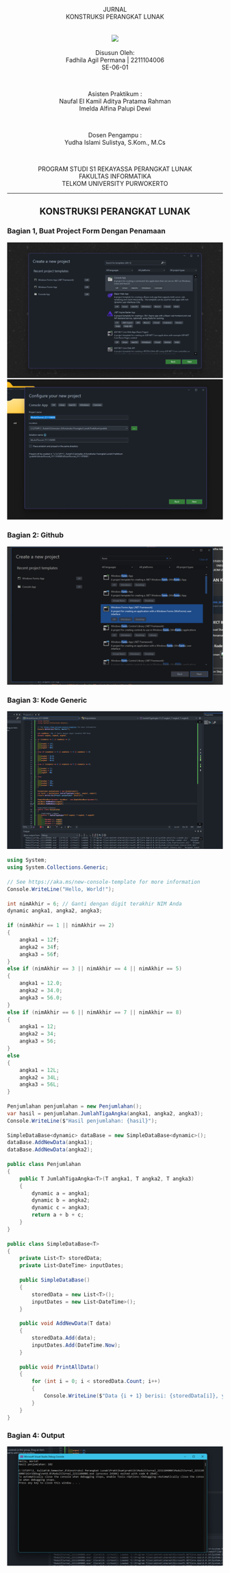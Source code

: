 
<div align="center">
JURNAL <br>
KONSTRUKSI PERANGKAT LUNAK <br>
<br>
<!-- MODUL I <br> -->
<!-- JUDUL -->
 <br>

<img src="https://lac.telkomuniversity.ac.id/wp-content/uploads/2021/01/cropped-1200px-Telkom_University_Logo.svg-270x270.png" width="250px">

<br>

Disusun Oleh: <br>
Fadhila Agil Permana | 2211104006<br>
SE-06-01 <br>

<br>

Asisten Praktikum : <br>
Naufal El Kamil Aditya Pratama Rahman <br>
Imelda Alfina Palupi Dewi <br>

<br>

Dosen Pengampu : <br>
Yudha Islami Sulistya, S.Kom., M.Cs <br>

<br>

PROGRAM STUDI S1 REKAYASSA PERANGKAT LUNAK <br>
FAKULTAS INFORMATIKA <br> 
TELKOM UNIVERSITY PURWOKERTO <br>

</div>
<!-- ====================================================== -->
<hr>
<h2 align="center">KONSTRUKSI PERANGKAT LUNAK</h2>

### Bagian 1, Buat Project Form Dengan Penamaan
<img src="RES_Image\Jurnal\1.png">
<img src="RES_Image\Jurnal\1.2.png">

<!-- ====================================================== -->
### Bagian 2: Github
<img src="RES_Image\Jurnal\2.png">

<!-- ====================================================== -->
### Bagian 3: Kode Generic
<img src="RES_Image\Jurnal\3.png">

```csharp
using System;
using System.Collections.Generic;

// See https://aka.ms/new-console-template for more information
Console.WriteLine("Hello, World!");

int nimAkhir = 6; // Ganti dengan digit terakhir NIM Anda
dynamic angka1, angka2, angka3;

if (nimAkhir == 1 || nimAkhir == 2)
{
    angka1 = 12f;
    angka2 = 34f;
    angka3 = 56f;
}
else if (nimAkhir == 3 || nimAkhir == 4 || nimAkhir == 5)
{
    angka1 = 12.0;
    angka2 = 34.0;
    angka3 = 56.0;
}
else if (nimAkhir == 6 || nimAkhir == 7 || nimAkhir == 8)
{
    angka1 = 12;
    angka2 = 34;
    angka3 = 56;
}
else
{
    angka1 = 12L;
    angka2 = 34L;
    angka3 = 56L;
}

Penjumlahan penjumlahan = new Penjumlahan();
var hasil = penjumlahan.JumlahTigaAngka(angka1, angka2, angka3);
Console.WriteLine($"Hasil penjumlahan: {hasil}");

SimpleDataBase<dynamic> dataBase = new SimpleDataBase<dynamic>();
dataBase.AddNewData(angka1);
dataBase.AddNewData(angka2);

public class Penjumlahan
{
    public T JumlahTigaAngka<T>(T angka1, T angka2, T angka3)
    {
        dynamic a = angka1;
        dynamic b = angka2;
        dynamic c = angka3;
        return a + b + c;
    }
}

public class SimpleDataBase<T>
{
    private List<T> storedData;
    private List<DateTime> inputDates;

    public SimpleDataBase()
    {
        storedData = new List<T>();
        inputDates = new List<DateTime>();
    }

    public void AddNewData(T data)
    {
        storedData.Add(data);
        inputDates.Add(DateTime.Now);
    }

    public void PrintAllData()
    {
        for (int i = 0; i < storedData.Count; i++)
        {
            Console.WriteLine($"Data {i + 1} berisi: {storedData[i]}, yang disimpan pada waktu UTC: {inputDates[i].ToUniversalTime()}");
        }
    }
}
```

### Bagian 4: Output
<img src="RES_Image\Jurnal\4.png">